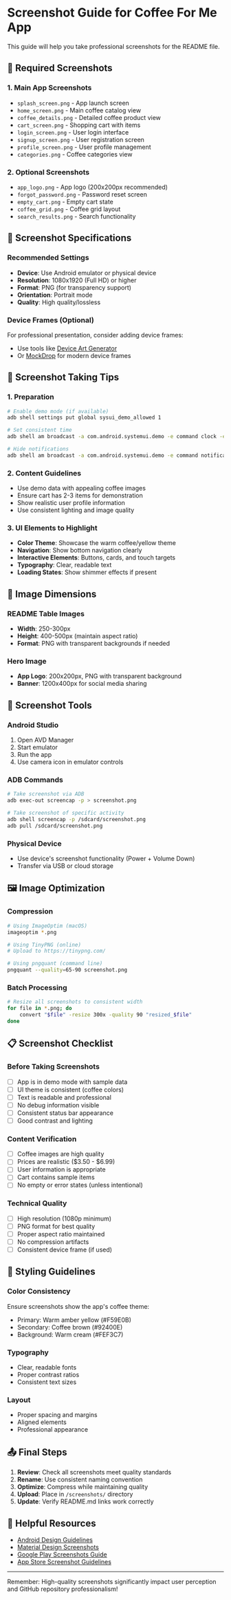 # Screenshot Guide for Coffee For Me App

This guide will help you take professional screenshots for the README file.

## 📸 Required Screenshots

### 1. Main App Screenshots
- `splash_screen.png` - App launch screen
- `home_screen.png` - Main coffee catalog view
- `coffee_details.png` - Detailed coffee product view
- `cart_screen.png` - Shopping cart with items
- `login_screen.png` - User login interface
- `signup_screen.png` - User registration screen
- `profile_screen.png` - User profile management
- `categories.png` - Coffee categories view

### 2. Optional Screenshots
- `app_logo.png` - App logo (200x200px recommended)
- `forgot_password.png` - Password reset screen
- `empty_cart.png` - Empty cart state
- `coffee_grid.png` - Coffee grid layout
- `search_results.png` - Search functionality

## 📱 Screenshot Specifications

### Recommended Settings
- **Device**: Use Android emulator or physical device
- **Resolution**: 1080x1920 (Full HD) or higher
- **Format**: PNG (for transparency support)
- **Orientation**: Portrait mode
- **Quality**: High quality/lossless

### Device Frames (Optional)
For professional presentation, consider adding device frames:
- Use tools like [Device Art Generator](https://developer.android.com/distribute/marketing-tools/device-art-generator)
- Or [MockDrop](https://mockdrop.io/) for modern device frames

## 🎯 Screenshot Taking Tips

### 1. Preparation
```bash
# Enable demo mode (if available)
adb shell settings put global sysui_demo_allowed 1

# Set consistent time
adb shell am broadcast -a com.android.systemui.demo -e command clock -e hhmm 1015

# Hide notifications
adb shell am broadcast -a com.android.systemui.demo -e command notifications -e visible false
```

### 2. Content Guidelines
- Use demo data with appealing coffee images
- Ensure cart has 2-3 items for demonstration
- Show realistic user profile information
- Use consistent lighting and image quality

### 3. UI Elements to Highlight
- **Color Theme**: Showcase the warm coffee/yellow theme
- **Navigation**: Show bottom navigation clearly
- **Interactive Elements**: Buttons, cards, and touch targets
- **Typography**: Clear, readable text
- **Loading States**: Show shimmer effects if present

## 📐 Image Dimensions

### README Table Images
- **Width**: 250-300px
- **Height**: 400-500px (maintain aspect ratio)
- **Format**: PNG with transparent backgrounds if needed

### Hero Image
- **App Logo**: 200x200px, PNG with transparent background
- **Banner**: 1200x400px for social media sharing

## 🔧 Screenshot Tools

### Android Studio
1. Open AVD Manager
2. Start emulator
3. Run the app
4. Use camera icon in emulator controls

### ADB Commands
```bash
# Take screenshot via ADB
adb exec-out screencap -p > screenshot.png

# Take screenshot of specific activity
adb shell screencap -p /sdcard/screenshot.png
adb pull /sdcard/screenshot.png
```

### Physical Device
- Use device's screenshot functionality (Power + Volume Down)
- Transfer via USB or cloud storage

## 🖼️ Image Optimization

### Compression
```bash
# Using ImageOptim (macOS)
imageoptim *.png

# Using TinyPNG (online)
# Upload to https://tinypng.com/

# Using pngquant (command line)
pngquant --quality=65-90 screenshot.png
```

### Batch Processing
```bash
# Resize all screenshots to consistent width
for file in *.png; do
    convert "$file" -resize 300x -quality 90 "resized_$file"
done
```

## 📋 Screenshot Checklist

### Before Taking Screenshots
- [ ] App is in demo mode with sample data
- [ ] UI theme is consistent (coffee colors)
- [ ] Text is readable and professional
- [ ] No debug information visible
- [ ] Consistent status bar appearance
- [ ] Good contrast and lighting

### Content Verification
- [ ] Coffee images are high quality
- [ ] Prices are realistic ($3.50 - $6.99)
- [ ] User information is appropriate
- [ ] Cart contains sample items
- [ ] No empty or error states (unless intentional)

### Technical Quality
- [ ] High resolution (1080p minimum)
- [ ] PNG format for best quality
- [ ] Proper aspect ratio maintained
- [ ] No compression artifacts
- [ ] Consistent device frame (if used)

## 🎨 Styling Guidelines

### Color Consistency
Ensure screenshots show the app's coffee theme:
- Primary: Warm amber yellow (#F59E0B)
- Secondary: Coffee brown (#92400E)
- Background: Warm cream (#FEF3C7)

### Typography
- Clear, readable fonts
- Proper contrast ratios
- Consistent text sizes

### Layout
- Proper spacing and margins
- Aligned elements
- Professional appearance

## 📤 Final Steps

1. **Review**: Check all screenshots meet quality standards
2. **Rename**: Use consistent naming convention
3. **Optimize**: Compress while maintaining quality
4. **Upload**: Place in `/screenshots/` directory
5. **Update**: Verify README.md links work correctly

## 🔗 Helpful Resources

- [Android Design Guidelines](https://developer.android.com/design)
- [Material Design Screenshots](https://material.io/design/communication/imagery.html)
- [Google Play Screenshots Guide](https://support.google.com/googleplay/android-developer/answer/1078870)
- [App Store Screenshot Guidelines](https://developer.apple.com/app-store/product-page/)

---

Remember: High-quality screenshots significantly impact user perception and GitHub repository professionalism!
